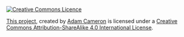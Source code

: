 [![Creative Commons Licence](https://i.creativecommons.org/l/by-sa/4.0/88x31.png)](http://creativecommons.org/licenses/by-sa/4.0/)

[This project](https://github.com/adamcameron/cfml24h), created by [Adam Cameron](https://github.com/adamcameron)
is licensed under a [Creative Commons Attribution-ShareAlike 4.0 International License](http://creativecommons.org/licenses/by-sa/4.0/).
